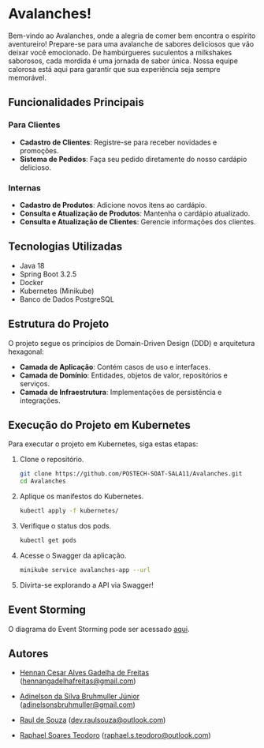 # Avalanches!

Bem-vindo ao Avalanches, onde a alegria de comer bem encontra o espírito aventureiro! Prepare-se para uma avalanche de sabores deliciosos que vão deixar você emocionado. De hambúrgueres suculentos a milkshakes saborosos, cada mordida é uma jornada de sabor única. Nossa equipe calorosa está aqui para garantir que sua experiência seja sempre memorável.

## Funcionalidades Principais

### Para Clientes

- **Cadastro de Clientes**: Registre-se para receber novidades e promoções.
- **Sistema de Pedidos**: Faça seu pedido diretamente do nosso cardápio delicioso.

### Internas

- **Cadastro de Produtos**: Adicione novos itens ao cardápio.
- **Consulta e Atualização de Produtos**: Mantenha o cardápio atualizado.
- **Consulta e Atualização de Clientes**: Gerencie informações dos clientes.

## Tecnologias Utilizadas

- Java 18
- Spring Boot 3.2.5
- Docker
- Kubernetes (Minikube)
- Banco de Dados PostgreSQL

## Estrutura do Projeto

O projeto segue os princípios de Domain-Driven Design (DDD) e arquitetura hexagonal:

- **Camada de Aplicação**: Contém casos de uso e interfaces.
- **Camada de Domínio**: Entidades, objetos de valor, repositórios e serviços.
- **Camada de Infraestrutura**: Implementações de persistência e integrações.

## Execução do Projeto em Kubernetes

Para executar o projeto em Kubernetes, siga estas etapas:

1. Clone o repositório.
   ```bash
   git clone https://github.com/POSTECH-SOAT-SALA11/Avalanches.git
   cd Avalanches
   ```

2. Aplique os manifestos do Kubernetes.
   ```bash
   kubectl apply -f kubernetes/
   ```

3. Verifique o status dos pods.
   ```bash
   kubectl get pods
   ```

4. Acesse o Swagger da aplicação.
   ```bash
   minikube service avalanches-app --url
   ```

5. Divirta-se explorando a API via Swagger!

## Event Storming

O diagrama do Event Storming pode ser acessado [aqui](https://miro.com/app/board/uXjVKR1mTMY=/).

## Autores

- [Hennan Cesar Alves Gadelha de Freitas](https://github.com/HennanGadelha)
  (hennangadelhafreitas@gmail.com)

- [Adinelson da Silva Bruhmuller Júnior](https://github.com/Doomwhite)
  (adinelsonsbruhmuller@gmail.com)

- [Raul de Souza](https://github.com/raulsouza-rm355416)
  (dev.raulsouza@outlook.com)

- [Raphael Soares Teodoro](https://github.com/raphasteodoro)
  (raphael.s.teodoro@outlook.com)